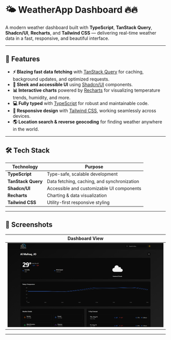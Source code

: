 # 🌤 WeatherApp Dashboard 🔥🔥

A modern weather dashboard built with **TypeScript**, **TanStack Query**, **Shadcn/UI**, **Recharts**, and **Tailwind CSS** — delivering real-time weather data in a fast, responsive, and beautiful interface.

---

## 🚀 Features

- **⚡ Blazing fast data fetching** with [TanStack Query](https://tanstack.com/query) for caching, background updates, and optimized requests.
- **🎨 Sleek and accessible UI** using [Shadcn/UI](https://ui.shadcn.com/) components.
- **📊 Interactive charts** powered by [Recharts](https://recharts.org/) for visualizing temperature trends, humidity, and more.
- **💻 Fully typed** with [TypeScript](https://www.typescriptlang.org/) for robust and maintainable code.
- **📱 Responsive design** with [Tailwind CSS](https://tailwindcss.com/), working seamlessly across devices.
- **🌎 Location search & reverse geocoding** for finding weather anywhere in the world.

---

## 🛠 Tech Stack

| Technology         | Purpose                                     |
| ------------------ | ------------------------------------------- |
| **TypeScript**     | Type-safe, scalable development             |
| **TanStack Query** | Data fetching, caching, and synchronization |
| **Shadcn/UI**      | Accessible and customizable UI components   |
| **Recharts**       | Charting & data visualization               |
| **Tailwind CSS**   | Utility-first responsive styling            |

---

## 📸 Screenshots

| Dashboard View                                        |
| ----------------------------------------------------- |
| ![Dashboard Screenshot](/public/assets/Dashboard.png) |

---

